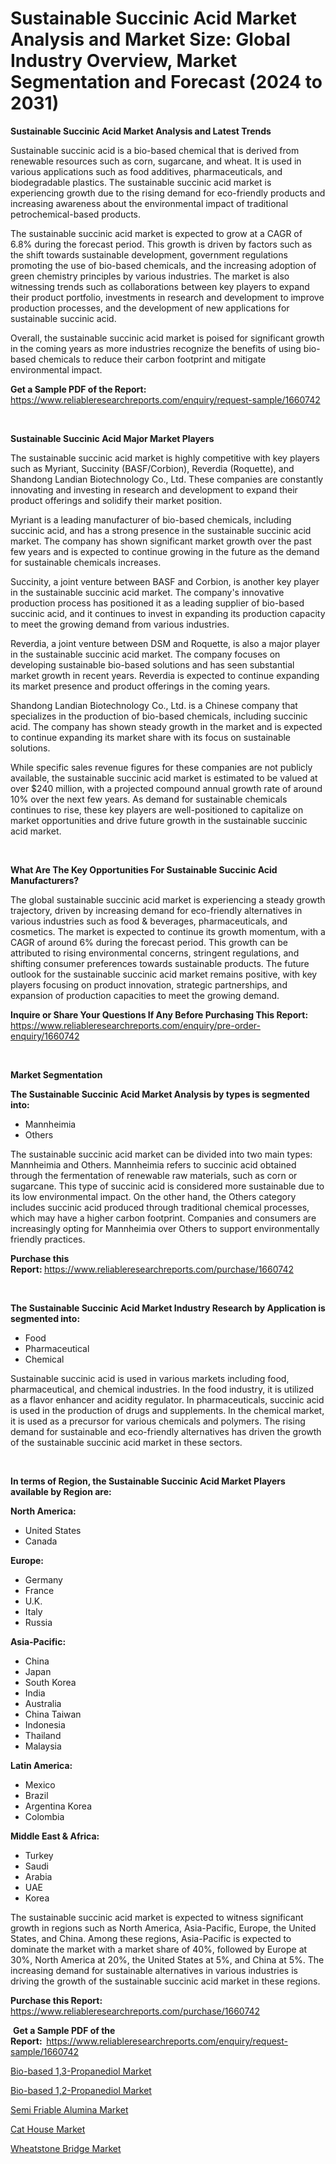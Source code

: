 <p><h1>Sustainable Succinic Acid Market Analysis and Market Size: Global Industry Overview, Market Segmentation and Forecast (2024 to 2031)</h1></p><p><strong>Sustainable Succinic Acid Market Analysis and Latest Trends</strong></p>
<p><p>Sustainable succinic acid is a bio-based chemical that is derived from renewable resources such as corn, sugarcane, and wheat. It is used in various applications such as food additives, pharmaceuticals, and biodegradable plastics. The sustainable succinic acid market is experiencing growth due to the rising demand for eco-friendly products and increasing awareness about the environmental impact of traditional petrochemical-based products.</p><p>The sustainable succinic acid market is expected to grow at a CAGR of 6.8% during the forecast period. This growth is driven by factors such as the shift towards sustainable development, government regulations promoting the use of bio-based chemicals, and the increasing adoption of green chemistry principles by various industries. The market is also witnessing trends such as collaborations between key players to expand their product portfolio, investments in research and development to improve production processes, and the development of new applications for sustainable succinic acid.</p><p>Overall, the sustainable succinic acid market is poised for significant growth in the coming years as more industries recognize the benefits of using bio-based chemicals to reduce their carbon footprint and mitigate environmental impact.</p></p>
<p><strong>Get a Sample PDF of the Report:&nbsp;</strong> <a href="https://www.reliableresearchreports.com/enquiry/request-sample/1660742">https://www.reliableresearchreports.com/enquiry/request-sample/1660742</a></p>
<p>&nbsp;</p>
<p><strong>Sustainable Succinic Acid Major Market Players</strong></p>
<p><p>The sustainable succinic acid market is highly competitive with key players such as Myriant, Succinity (BASF/Corbion), Reverdia (Roquette), and Shandong Landian Biotechnology Co., Ltd. These companies are constantly innovating and investing in research and development to expand their product offerings and solidify their market position.</p><p>Myriant is a leading manufacturer of bio-based chemicals, including succinic acid, and has a strong presence in the sustainable succinic acid market. The company has shown significant market growth over the past few years and is expected to continue growing in the future as the demand for sustainable chemicals increases.</p><p>Succinity, a joint venture between BASF and Corbion, is another key player in the sustainable succinic acid market. The company's innovative production process has positioned it as a leading supplier of bio-based succinic acid, and it continues to invest in expanding its production capacity to meet the growing demand from various industries.</p><p>Reverdia, a joint venture between DSM and Roquette, is also a major player in the sustainable succinic acid market. The company focuses on developing sustainable bio-based solutions and has seen substantial market growth in recent years. Reverdia is expected to continue expanding its market presence and product offerings in the coming years.</p><p>Shandong Landian Biotechnology Co., Ltd. is a Chinese company that specializes in the production of bio-based chemicals, including succinic acid. The company has shown steady growth in the market and is expected to continue expanding its market share with its focus on sustainable solutions.</p><p>While specific sales revenue figures for these companies are not publicly available, the sustainable succinic acid market is estimated to be valued at over $240 million, with a projected compound annual growth rate of around 10% over the next few years. As demand for sustainable chemicals continues to rise, these key players are well-positioned to capitalize on market opportunities and drive future growth in the sustainable succinic acid market.</p></p>
<p>&nbsp;</p>
<p><strong>What Are The Key Opportunities For Sustainable Succinic Acid Manufacturers?</strong></p>
<p><p>The global sustainable succinic acid market is experiencing a steady growth trajectory, driven by increasing demand for eco-friendly alternatives in various industries such as food & beverages, pharmaceuticals, and cosmetics. The market is expected to continue its growth momentum, with a CAGR of around 6% during the forecast period. This growth can be attributed to rising environmental concerns, stringent regulations, and shifting consumer preferences towards sustainable products. The future outlook for the sustainable succinic acid market remains positive, with key players focusing on product innovation, strategic partnerships, and expansion of production capacities to meet the growing demand.</p></p>
<p><strong>Inquire or Share Your Questions If Any Before Purchasing This Report:</strong> <a href="https://www.reliableresearchreports.com/enquiry/pre-order-enquiry/1660742">https://www.reliableresearchreports.com/enquiry/pre-order-enquiry/1660742</a></p>
<p>&nbsp;</p>
<p><strong>Market Segmentation</strong></p>
<p><strong>The Sustainable Succinic Acid Market Analysis by types is segmented into:</strong></p>
<p><ul><li>Mannheimia</li><li>Others</li></ul></p>
<p><p>The sustainable succinic acid market can be divided into two main types: Mannheimia and Others. Mannheimia refers to succinic acid obtained through the fermentation of renewable raw materials, such as corn or sugarcane. This type of succinic acid is considered more sustainable due to its low environmental impact. On the other hand, the Others category includes succinic acid produced through traditional chemical processes, which may have a higher carbon footprint. Companies and consumers are increasingly opting for Mannheimia over Others to support environmentally friendly practices.</p></p>
<p><strong>Purchase this Report:&nbsp;</strong><a href="https://www.reliableresearchreports.com/purchase/1660742">https://www.reliableresearchreports.com/purchase/1660742</a></p>
<p>&nbsp;</p>
<p><strong>The Sustainable Succinic Acid Market Industry Research by Application is segmented into:</strong></p>
<p><ul><li>Food</li><li>Pharmaceutical</li><li>Chemical</li></ul></p>
<p><p>Sustainable succinic acid is used in various markets including food, pharmaceutical, and chemical industries. In the food industry, it is utilized as a flavor enhancer and acidity regulator. In pharmaceuticals, succinic acid is used in the production of drugs and supplements. In the chemical market, it is used as a precursor for various chemicals and polymers. The rising demand for sustainable and eco-friendly alternatives has driven the growth of the sustainable succinic acid market in these sectors.</p></p>
<p>&nbsp;</p>
<p><strong>In terms of Region, the Sustainable Succinic Acid Market Players available by Region are:</strong></p>
<p>
    <p> <strong> North America: </strong>
        <ul>
            <li>United States</li>
            <li>Canada</li>
        </ul>
        </p> 
    <p> <strong> Europe: </strong>
        <ul>
            <li>Germany</li>
            <li>France</li>
            <li>U.K.</li>
            <li>Italy</li>
            <li>Russia</li>
        </ul>
        </p> 
    <p> <strong> Asia-Pacific: </strong>
        <ul>
            <li>China</li>
            <li>Japan</li>
            <li>South Korea</li>
            <li>India</li>
            <li>Australia</li>
            <li>China Taiwan</li>
            <li>Indonesia</li>
            <li>Thailand</li>
            <li>Malaysia</li>
        </ul>
        </p> 
    <p> <strong> Latin America: </strong>
        <ul>
            <li>Mexico</li>
            <li>Brazil</li>
            <li>Argentina Korea</li>
            <li>Colombia</li>
        </ul>
        </p> 
    <p> <strong> Middle East & Africa: </strong>
        <ul>
            <li>Turkey</li>
            <li>Saudi</li>
            <li>Arabia</li>
            <li>UAE</li>
            <li>Korea</li>
        </ul>
    </p>
    </p>
<p><p>The sustainable succinic acid market is expected to witness significant growth in regions such as North America, Asia-Pacific, Europe, the United States, and China. Among these regions, Asia-Pacific is expected to dominate the market with a market share of 40%, followed by Europe at 30%, North America at 20%, the United States at 5%, and China at 5%. The increasing demand for sustainable alternatives in various industries is driving the growth of the sustainable succinic acid market in these regions.</p></p>
<p><strong>Purchase this Report: </strong><a href="https://www.reliableresearchreports.com/purchase/1660742">https://www.reliableresearchreports.com/purchase/1660742</a></p>
<p>&nbsp;<strong>Get a Sample PDF of the Report:&nbsp;&nbsp;</strong><a href="https://www.reliableresearchreports.com/enquiry/request-sample/1660742">https://www.reliableresearchreports.com/enquiry/request-sample/1660742</a></p>
<p><strong></strong></p>
<p><p><a href="https://github.com/Sinjinluong3e0awx2m195k76/Market-Research-Report-List-1/blob/main/bio-based-13-propanediol-market.md">Bio-based 1,3-Propanediol Market</a></p><p><a href="https://github.com/shotows/Market-Research-Report-List-1/blob/main/bio-based-12-propanediol-market.md">Bio-based 1,2-Propanediol Market</a></p><p><a href="https://fearless-okapi-6c8.notion.site/Semi-Friable-Alumina-Market-Size-2024-2031-Global-Industrial-Analysis-Key-Geographical-Regions-M-17e8ef144542435fa9ce2026fee46aef">Semi Friable Alumina Market</a></p><p><a href="https://view.publitas.com/reportprime-1/cat-house-market-size-and-examines-its-market-scope-with-a-primary-focus-on-growth-opportunities-and-forecasted-trends-spanning-from-2024-to-2031/">Cat House Market</a></p><p><a href="https://view.publitas.com/reportprime-1/wheatstone-bridge-market-share-market-new-trends-analysis-report-by-type-by-application-by-end-use-by-region-and-segment-forecasts-2024-2031/">Wheatstone Bridge Market</a></p></p>